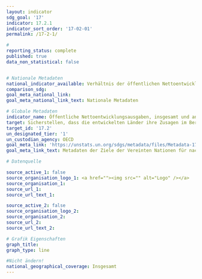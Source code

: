 ```yaml
---
layout: indicator
sdg_goal: '17'
indicator: 17.2.1
indicator_sort_order: '17-02-01'
permalink: /17-2-1/

#
reporting_status: complete
published: true
data_non_statistical: false


# Nationale Metadaten
national_indicator_available: Verhältnis der öffentlichen Nettoentwicklungsausgaben zum BNE <br> Verhältnis der bilateralen sowie multilateralen öffentlichen Nettoentwicklungslausgaben für die am wenigsten entwickelten Länder (LDCs) zum BNE
comparison_sdg:
goal_meta_national_link:
goal_meta_national_link_text: Nationale Metadaten

# Globale Metadaten
indicator_name: Öffentliche Nettoentwicklungsausgaben, insgesamt und an am wenigsten entwickelte Länder, als Anteil am Bruttonationaleinkommen (BNE) der Geberländer des Ausschusses für Entwicklungshilfe der Organisation für wirtschaftliche Zusammenarbeit und Entwicklung (OECD)
target: Sicherstellen, dass die entwickelten Länder ihre Zusagen im Bereich der öffentlichen Entwicklungshilfe voll einhalten, einschließlich der von vielen entwickelten Ländern eingegangenen Verpflichtung, die Zielvorgabe von 0,7 Prozent ihres Bruttonationaleinkommens für öffentliche Entwicklungshilfe zugunsten der Entwicklungsländer und 0,15 bis 0,20 Prozent zugunsten der am wenigsten entwickelten Länder zu erreichen; den Gebern öffentlicher Entwicklungshilfe wird nahegelegt, die Bereitstellung von mindestens 0,20 Prozent ihres Bruttonationaleinkommens zugunsten der am wenigsten entwickelten Länder als Zielsetzung zu erwägen
target_id: '17.2'
un_designated_tier: '1'
un_custodian_agency: OECD
goal_meta_link: 'https://unstats.un.org/sdgs/metadata/files/Metadata-17-02-01.pdf'
goal_meta_link_text: Metadaten der Ziele der Vereinten Nationen für nachhaltige Entwicklung

# Datenquelle

source_active_1: false
source_organisation_logo_1: <a href=""><img src="" alt="Logo" /></a>
source_organisation_1:
source_url_1:
source_url_text_1:

source_active_2: false
source_organisation_logo_2:
source_organisation_2:
source_url_2:
source_url_text_2:

# Grafik Eigenschaften
graph_title:
graph_type: line

#Nicht ändern!
national_geographical_coverage: Insgesamt
---
```

